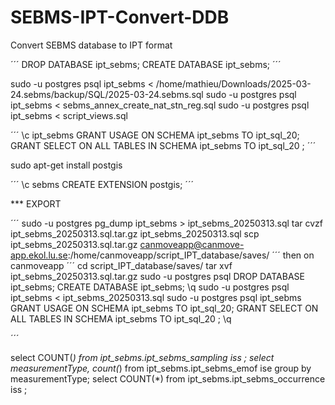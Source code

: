 # SEBMS-IPT-Convert-DDB
Convert SEBMS database to IPT format

´´´
DROP DATABASE ipt_sebms;
CREATE DATABASE ipt_sebms;
´´´

sudo -u postgres psql ipt_sebms < /home/mathieu/Downloads/2025-03-24.sebms/backup/SQL/2025-03-24.sebms.sql 
sudo -u postgres psql ipt_sebms < sebms_annex_create_nat_stn_reg.sql
sudo -u postgres psql ipt_sebms < script_views.sql


´´´
\c ipt_sebms
GRANT USAGE ON SCHEMA ipt_sebms TO ipt_sql_20;
GRANT SELECT ON ALL TABLES IN SCHEMA ipt_sebms TO ipt_sql_20 ;
´´´


sudo apt-get install postgis

´´´
\c sebms
CREATE EXTENSION postgis;
´´´



*** EXPORT

´´´
sudo -u postgres pg_dump ipt_sebms  > ipt_sebms_20250313.sql
tar cvzf ipt_sebms_20250313.sql.tar.gz ipt_sebms_20250313.sql
scp ipt_sebms_20250313.sql.tar.gz  canmoveapp@canmove-app.ekol.lu.se:/home/canmoveapp/script_IPT_database/saves/
´´´
then on canmoveapp
´´´
cd script_IPT_database/saves/
tar xvf ipt_sebms_20250313.sql.tar.gz
sudo -u postgres psql
DROP DATABASE ipt_sebms;
CREATE DATABASE ipt_sebms;
\q
sudo -u postgres psql ipt_sebms < ipt_sebms_20250313.sql
sudo -u postgres psql ipt_sebms
GRANT USAGE ON SCHEMA ipt_sebms TO ipt_sql_20;
GRANT SELECT ON ALL TABLES IN SCHEMA ipt_sebms TO ipt_sql_20 ;
\q


´´´


select COUNT(*) from ipt_sebms.ipt_sebms_sampling iss ;
select measurementType, count(*) from ipt_sebms.ipt_sebms_emof ise group by measurementType;
select COUNT(*) from ipt_sebms.ipt_sebms_occurrence iss ;


